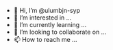 - 👋 Hi, I’m @ulumbjn-syp
- 👀 I’m interested in ...
- 🌱 I’m currently learning ...
- 💞️ I’m looking to collaborate on ...
- 📫 How to reach me ...

<!---
ulumbjn-syp/ulumbjn-syp is a ✨ special ✨ repository because its `README.md` (this file) appears on your GitHub profile.
You can click the Preview link to take a look at your changes.
--->
